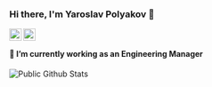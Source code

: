 ### Hi there, I'm Yaroslav Polyakov 👋



<a href="https://www.linkedin.com/in/poliak">
  <img align="left" alt="Linkedin" width="22px" src="https://cdn.jsdelivr.net/npm/simple-icons@v3/icons/linkedin.svg" />
</a>
<a href="mailto:polyakov.production@gmail.com">
  <img align="left" alt=" Gmail" width="22px" src="https://cdn.jsdelivr.net/npm/simple-icons@v3/icons/gmail.svg" />
</a>

<br />


#### 🔭 I’m currently working as an Engineering Manager

![Public Github Stats](https://github-readme-stats.vercel.app/api?username=polyak01&show_icons=true&hide_border=true)
